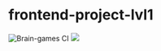 # frontend-project-lvl1
![Brain-games CI](https://github.com/NastyaSinitsyna/frontend-project-lvl1/workflows/Brain-games%20CI/badge.svg)
<a href="https://codeclimate.com/github/NastyaSinitsyna/frontend-project-lvl1/maintainability"><img src="https://api.codeclimate.com/v1/badges/9f08646be084243f4688/maintainability" /></a>